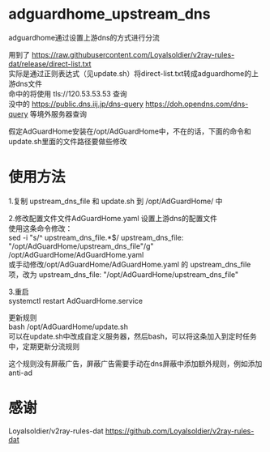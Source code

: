 # adguardhome_upstream_dns
adguardhome通过设置上游dns的方式进行分流

用到了 https://raw.githubusercontent.com/Loyalsoldier/v2ray-rules-dat/release/direct-list.txt   
实际是通过正则表达式（见update.sh）将direct-list.txt转成adguardhome的上游dns文件   
命中的将使用 tls://120.53.53.53 查询    
没中的 https://public.dns.iij.jp/dns-query  https://doh.opendns.com/dns-query 等境外服务器查询

假定AdGuardHome安装在/opt/AdGuardHome中，不在的话，下面的命令和update.sh里面的文件路径要做些修改

# 使用方法
1.复制 upstream_dns_file 和 update.sh 到 /opt/AdGuardHome/ 中 

2.修改配置文件文件AdGuardHome.yaml 设置上游dns的配置文件     
使用这条命令修改：   
sed -i "s/^  upstream_dns_file.*$/  upstream_dns_file: \"\/opt\/AdGuardHome\/upstream_dns_file\"/g" /opt/AdGuardHome/AdGuardHome.yaml   
或手动修改/opt/AdGuardHome/AdGuardHome.yaml 的 upstream_dns_file项，改为 upstream_dns_file: "/opt/AdGuardHome/upstream_dns_file"   

3.重启   
systemctl restart AdGuardHome.service

更新规则   
bash  /opt/AdGuardHome/update.sh  
可以在update.sh中改成自定义服务器，然后bash，可以将这条加入到定时任务中，定期更新分流规则    
   
这个规则没有屏蔽广告，屏蔽广告需要手动在dns屏蔽中添加额外规则，例如添加 anti-ad   

# 感谢 
Loyalsoldier/v2ray-rules-dat   https://github.com/Loyalsoldier/v2ray-rules-dat
